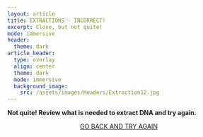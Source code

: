 ```yaml
---
layout: article
title: EXTRACTIONS - INCORRECT!
excerpt: Close, but not quite!
mode: immersive
header:
  theme: dark
article_header:
  type: overlay
  align: center
  theme: dark
  mode: immersive
  background_image:
    src: /assets/images/Headers/Extraction12.jpg
---
```


**Not quite! Review what is needed to extract DNA and try again.**


<p align="center">
<a class="button button--outline-primary button--pill" href="Supplies1">GO BACK AND TRY AGAIN</a></p>